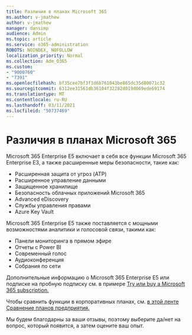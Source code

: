 ```yaml
---
title: Различия в планах Microsoft 365
ms.author: v-jmathew
author: v-jmathew
manager: dansimp
audience: Admin
ms.topic: article
ms.service: o365-administration
ROBOTS: NOINDEX, NOFOLLOW
localization_priority: Normal
ms.collection: Adm_O365
ms.custom:
- "9000760"
- "7391"
ms.openlocfilehash: bf35cee7bf3f1d6b761043be865dc35d80071c32
ms.sourcegitcommit: 6312ee31561db36104f32282d019d069ede69174
ms.translationtype: MT
ms.contentlocale: ru-RU
ms.lasthandoff: 03/11/2021
ms.locfileid: "50737469"
---
```

# <a name="microsoft-365-enterprise-plan-differences"></a>Различия в планах Microsoft 365

Microsoft 365 Enterprise E5 включает в себя все функции Microsoft 365 Enterprise E3, а также расширенные меры безопасности, такие как:

- Расширенная защита от угроз (ATP)
- Расширенное управление данными
- Защищенное хранилище
- Безопасность облачных приложений Microsoft 365
- Advanced eDiscovery
- Службы управления правами
- Azure Key Vault

Microsoft 365 Enterprise E5 также поставляется с мощными возможностями аналитики и голосовой связи, такими как:

- Панели мониторинга в прямом эфире
- Отчеты с Power BI
- Современный голос
- Аудиоконференция
- Собрания по сети

Дополнительные информацию о Microsoft 365 Enterprise E5 или подписке на пробную подписку см. в примере [Try или buy a Microsoft 365 subscription.](https://go.microsoft.com/fwlink/?linkid=2099673)

Чтобы сравнить функции в корпоративных планах, см. [в этой ленте Сравнение планов предприятия.](https://go.microsoft.com/fwlink/?linkid=2097200)

Мы будем благодарны за ваши отзывы, поэтому выберите да/нет на вопрос, который появится, а затем оцените ваш опыт.
